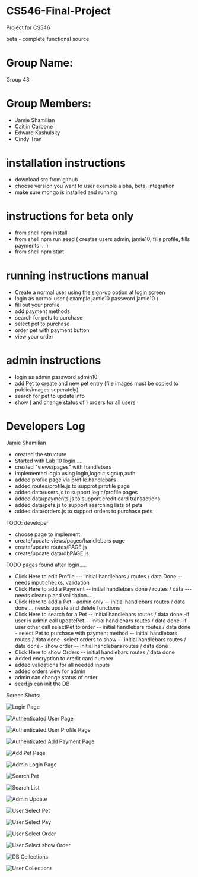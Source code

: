 # CS546-Final-Project
Project for CS546 

beta - complete functional source

# Group Name: 
Group 43

# Group Members:
- Jamie Shamilian
- Caitlin Carbone
- Edward Kashulsky
- Cindy Tran

# installation instructions
- download src from github
- choose version you want to user example alpha, beta, integration
- make sure mongo is installed and running

# instructions for beta only
- from shell npm install
- from shell npm run seed ( creates users admin, jamie10, fills profile, fills payments ... )   
- from shell npm start

# running instructions manual
- Create a normal user using the sign-up option at login screen
- login as normal user ( example jamie10 password jamie10 )
- fill out your profile
- add payment methods
- search for pets to purchase
- select pet to purchase
- order pet with payment button
- view your order 

# admin instructions
- login as admin password admin10
- add Pet to create and new pet entry (file images must be copied to public/images seperately)
- search for pet to update info
- show ( and change status of ) orders for all users


# Developers Log
Jamie Shamilian 

- created the structure
- Started with Lab 10 login ....
- created "views/pages" with handlebars
- implemented login using login,logout,signup,auth
- added profile page via profile.handlebars
- added routes/profile.js to supprot prrofile page
- added data/users.js to support login/profile pages
- added data/payments.js to support credit card transactions
- added data/pets.js to support searching lists of pets
- added data/orders.js to support orders to purchase pets

TODO:
developer

- choose page to implement.
- create/update views/pages/handlebars page
- create/update routes/PAGE.js
- create/update data/dbPAGE.js


TODO pages found after login.....

- Click Here to edit Profile --- initial handlebars / routes / data Done -- needs input checks, validation 
- Click Here to add a Payment -- initial handlebars done / routes / data --- needs cleanup and validation....
- Click Here to add a Pet - admin only  -- initial handlebars routes / data done.... needs update and delete functions 
- Click Here to search for a Pet -- initial handlebars routes / data done
	-if user is admin call updatePet -- initial handlebars routes / data done
	-if user other call selectPet to order  -- initial handlebars routes / data done
		- select Pet to purchase with payment method -- initial handlebars routes / data done
	-select orders to show -- initial handlebars routes / data done
		- show order  -- initial handlebars routes / data done
- Click Here to show Orders   -- initial handlebars routes / data done
- Added encryption to credit card number 
- added validations for all needed inputs
- added orders view for admin
- admin can change status of order
- seed.js can init the DB



Screen Shots:

![Login Page](./docs/images/PetAdoptionLogin.jpg)


![Authenticated User Page](./docs/images/PetAdoptionAuthenticatedUser.jpg)


![Authenticated User Profile Page](./docs/images/PetAdoptionProfile.jpg)

![Authenticated Add Payment Page](./docs/images/PetAdoptionAddPayment.jpg)

![Add Pet Page](./docs/images/PetAdoptionAddPet.jpg)


![Admin Login Page](./docs/images/PetAdoptionAdminUser.jpg)

![Search Pet](./docs/images/PetAdoptionSearchPet.jpg)

![Search List](./docs/images/PetAdoptionUpdateList.jpg)

![Admin Update](./docs/images/PetAdoptionUpdate.jpg)

![User Select Pet ](./docs/images/PetAdoptionSelectPet.jpg)

![User Select Pay ](./docs/images/PetAdoptionPayForPet.jpg)

![User Select Order ](./docs/images/PetAdoptionSelectOrderList.jpg)

![User Select show Order ](./docs/images/PetAdoptionShowOrder.jpg)

![DB Collections ](./docs/images/PetAdoptionDB.jpg)

![User Collections ](./docs/images/PetAdoption.users.jpg)
